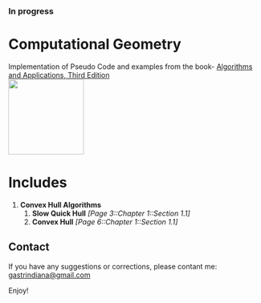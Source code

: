 ### In progress
# Computational Geometry
Implementation of Pseudo Code and examples from the book- [Algorithms and Applications, Third Edition](http://www.cs.uu.nl/geobook/)  
 <img src="http://www.cs.uu.nl/geobook/cover3.jpg" width="150"/>

# Includes
1. **Convex Hull Algorithms**
	1. **Slow Quick Hull** *[Page 3::Chapter 1::Section 1.1]*
	2. **Convex Hull** *[Page 6::Chapter 1::Section 1.1]*

## Contact
If you have any suggestions or corrections, please contant me:
gastrindiana@gmail.com

Enjoy!
